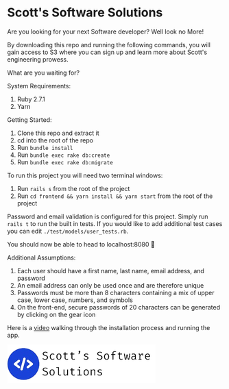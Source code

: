 # Scott's Software Solutions

Are you looking for your next Software developer? Well look no More!

By downloading this repo and running the following commands, you will gain access to S3 where you can sign up and learn more about Scott's engineering prowess.

What are you waiting for?

System Requirements: 
1. Ruby 2.7.1
2. Yarn

Getting Started:
1. Clone this repo and extract it
2. cd into the root of the repo
3. Run `bundle install`
4. Run `bundle exec rake db:create`
5. Run `bundle exec rake db:migrate`


To run this project you will need two terminal windows:
1. Run `rails s` from the root of the project
2. Run `cd frontend && yarn install && yarn start` from the root of the project

Password and email validation is configured for this project. Simply run `rails t` to run the built in tests. If you would like to add additional test cases you can edit `./test/models/user_tests.rb`.

You should now be able to head to localhost:8080 🎉

Additional Assumptions: 
1. Each user should have a first name, last name, email address, and password
2. An email address can only be used once and are therefore unique
3. Passwords must be more than 8 characters containing a mix of upper case, lower case, numbers, and symbols
4. On the front-end, secure passwords of 20 characters can be generated by clicking on the gear icon

Here is a [video](https://www.loom.com/share/8f8fe9c7e92840b5a43af014644420f1?sid=8731fc1b-ebd7-43f6-b216-170119f2aec7) walking through the installation process and running the app.

![S3](./frontend/src/assets/s3.png)



